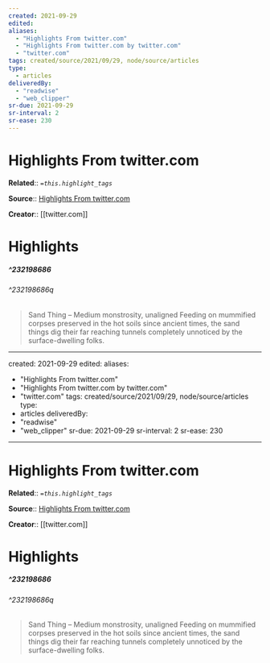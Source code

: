 ```yaml
---
created: 2021-09-29
edited:
aliases:
  - "Highlights From twitter.com"
  - "Highlights From twitter.com by twitter.com"
  - "twitter.com"
tags: created/source/2021/09/29, node/source/articles
type: 
  - articles
deliveredBy: 
  - "readwise"
  - "web_clipper"
sr-due: 2021-09-29
sr-interval: 2
sr-ease: 230
---
```

# Highlights From twitter.com

**Related**:: 
*`=this.highlight_tags`*

**Source**:: [Highlights From twitter.com](https://twitter.com/fluffy_folio/status/1442843735008624654)

**Creator**:: [[twitter.com]]

# Highlights
##### ^232198686

  


###### ^232198686q

> Sand Thing – Medium monstrosity, unaligned
> Feeding on mummified corpses preserved in the hot soils since ancient times, the sand things dig their far reaching tunnels completely unnoticed by the surface-dwelling folks. 

---
created: 2021-09-29
edited:
aliases:
  - "Highlights From twitter.com"
  - "Highlights From twitter.com by twitter.com"
  - "twitter.com"
tags: created/source/2021/09/29, node/source/articles
type: 
  - articles
deliveredBy: 
  - "readwise"
  - "web_clipper"
sr-due: 2021-09-29
sr-interval: 2
sr-ease: 230
---
# Highlights From twitter.com

**Related**:: 
*`=this.highlight_tags`*

**Source**:: [Highlights From twitter.com](https://twitter.com/fluffy_folio/status/1442843735008624654)

**Creator**:: [[twitter.com]]

# Highlights
##### ^232198686

  


###### ^232198686q

> Sand Thing – Medium monstrosity, unaligned
> Feeding on mummified corpses preserved in the hot soils since ancient times, the sand things dig their far reaching tunnels completely unnoticed by the surface-dwelling folks. 

